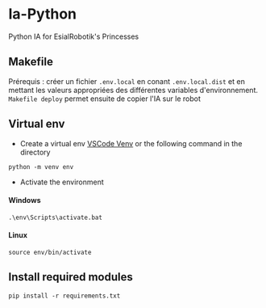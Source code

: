 # Ia-Python

Python IA for EsialRobotik's Princesses

## Makefile
Prérequis : créer un fichier `.env.local` en conant `.env.local.dist` et en mettant les valeurs appropriées des différentes variables d'environnement.
`Makefile deploy` permet ensuite de copier l'IA sur le robot

## Virtual env
- Create a virtual env [VSCode Venv](https://code.visualstudio.com/docs/python/environments) or the following command in the directory
```
python -m venv env  
```
- Activate the environment
#### Windows
```
.\env\Scripts\activate.bat
```
#### Linux
```
source env/bin/activate
```
## Install required modules
```
pip install -r requirements.txt
```